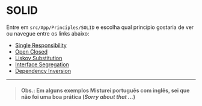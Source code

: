 # SOLID

Entre em `src/App/Principles/SOLID` e escolha qual princípio gostaria de ver ou navegue entre os links abaixo:

- [Single Responsibility](src/App/Principles/SOLID/S)
- [Open Closed](src/App/Principles/SOLID/O)
- [Liskov Substitution](src/App/Principles/SOLID/L)
- [Interface Segregation](src/App/Principles/SOLID/I)
- [Dependency Inversion](src/App/Principles/SOLID/D)

---

> #### Obs.: Em alguns exemplos Misturei português com inglês, sei que não foi uma boa prática (*Sorry about that ...*)
